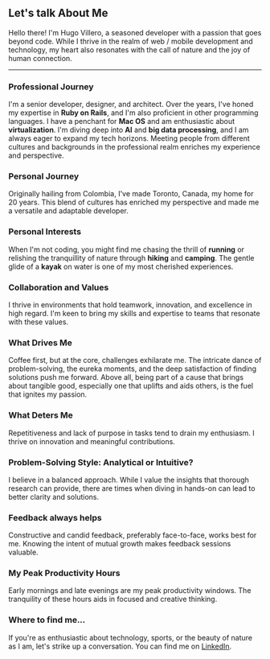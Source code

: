 <h2>Let's talk About Me</h2>

<p>
Hello there! I'm Hugo Villero, a seasoned developer with a passion that goes beyond code. While I thrive in the realm of web / mobile development and technology, my heart also resonates with the call of nature and the joy of human connection.
</p>

---

<h3>Professional Journey</h3>

I'm a senior developer, designer, and architect. Over the years, I've honed my expertise in **Ruby on Rails**, and I'm also proficient in other programming languages. I have a penchant for **Mac OS** and am enthusiastic about **virtualization**. I'm diving deep into **AI** and **big data processing**, and I am always eager to expand my tech horizons. Meeting people from different cultures and backgrounds in the professional realm enriches my experience and perspective.

<h3>Personal Journey</h3>

Originally hailing from Colombia, I've made Toronto, Canada, my home for 20 years. This blend of cultures has enriched my perspective and made me a versatile and adaptable developer.

<h3>Personal Interests</h3>

When I'm not coding, you might find me chasing the thrill of **running** or relishing the tranquillity of nature through **hiking** and **camping**. The gentle glide of a **kayak** on water is one of my most cherished experiences.

<h3>Collaboration and Values</h3>

I thrive in environments that hold teamwork, innovation, and excellence in high regard. I'm keen to bring my skills and expertise to teams that resonate with these values.

<h3>What Drives Me</h3>

Coffee first, but at the core, challenges exhilarate me. The intricate dance of problem-solving, the eureka moments, and the deep satisfaction of finding solutions push me forward. Above all, being part of a cause that brings about tangible good, especially one that uplifts and aids others, is the fuel that ignites my passion.

<h3>What Deters Me</h3>

Repetitiveness and lack of purpose in tasks tend to drain my enthusiasm. I thrive on innovation and meaningful contributions.

<h3>Problem-Solving Style: Analytical or Intuitive?</h3>

I believe in a balanced approach. While I value the insights that thorough research can provide, there are times when diving in hands-on can lead to better clarity and solutions.

<h3>Feedback always helps</h3>

Constructive and candid feedback, preferably face-to-face, works best for me. Knowing the intent of mutual growth makes feedback sessions valuable.

<h3>My Peak Productivity Hours</h3>

Early mornings and late evenings are my peak productivity windows. The tranquility of these hours aids in focused and creative thinking.

<h3>Where to find me...</h3>

If you're as enthusiastic about technology, sports, or the beauty of nature as I am, let's strike up a conversation. You can find me on [LinkedIn](https://www.linkedin.com/in/hugovillero/).
